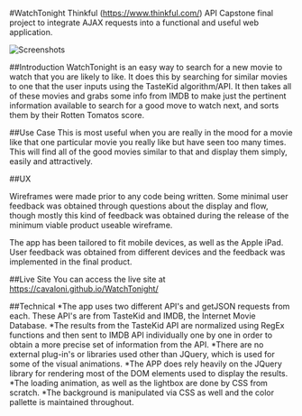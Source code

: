 #WatchTonight
Thinkful (https://www.thinkful.com/) API Capstone final project to integrate AJAX requests into a functional and useful web application.

![Screenshots](https://drive.google.com/uc?export=view&id=0B4WuvBhzCho_b0x6ZWU5Uk9MNVU)

##Introduction
WatchTonight is an easy way to search for a new movie to watch that you are likely to like. It does this by searching for similar movies to one that the user inputs using the TasteKid algorithm/API. It then takes all of these movies and grabs some info from IMDB to make just the pertinent information available to search for a good move to watch next, and sorts them by their Rotten Tomatos score.

##Use Case
This is most useful when you are really in the mood for a movie like that one particular movie you really like but have seen too many times. This will find all of the good movies similar to that and display them simply, easily and attractively.

##UX

Wireframes were made prior to any code being written. Some minimal user feedback was obtained through questions about the display and flow, though mostly this kind of feedback was obtained during the release of the minimum viable product useable wireframe.

The app has been tailored to fit mobile devices, as well as the Apple iPad. User feedback was obtained from different devices and the feedback was implemented in the final product. 

##Live Site
You can access the live site at https://cavaloni.github.io/WatchTonight/

##Technical
*The app uses two different API's and getJSON requests from each. These API's are from TasteKid and IMDB, the Internet Movie Database.
*The results from the TasteKid API are normalized using RegEx functions and then sent to IMDB API individually one by one in order to obtain a more precise set of information from the API.
*There are no external plug-in's or libraries used other than JQuery, which is used for some of the visual animations.
*The APP does rely heavily on the JQuery library for rendering most of the DOM elements used to display the results.
*The loading animation, as well as the lightbox are done by CSS from scratch.
*The background is manipulated via CSS as well and the color pallette is maintained throughout.
